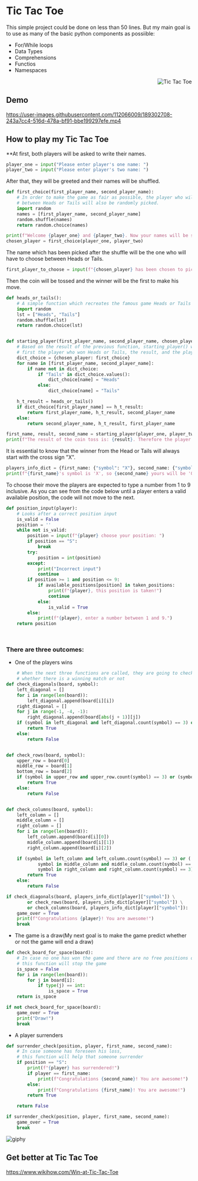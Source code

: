 
# Tic Tac Toe
This simple project could be done on less than 50 lines. But my main goal is to use as many of the basic python components as possiible:
- For/While loops
- Data Types
- Comprehensions
- Functios
- Namespaces


<p align="right">
  <img src="![cereal-tic-tac-toe](https://user-images.githubusercontent.com/112066009/189300790-dbf30d31-bf58-4dc5-8478-8b7c0560b5df.gif)" alt="Tic Tac Toe"/>
</p>


## Demo

https://user-images.githubusercontent.com/112066009/189302708-243a7cc4-516d-478a-bf91-bbe199297efe.mp4


## How to play my Tic Tac Toe

**At first, both players will be asked to write their names.  
```python
player_one = input("Please enter player's one name: ")
player_two = input("Please enter player's two name: ")
```

After that, they will be greeted and their names will be shuffled.
```python
def first_choice(first_player_name, second_player_name):
    # In order to make the game as fair as possible, the player who will choose
    # between Heads or Tails will also be randomly picked.
    import random
    names = [first_player_name, second_player_name]
    random.shuffle(names)
    return random.choice(names)

print(f"Welcome {player_one} and {player_two}. Now your names will be shuffled.")
chosen_player = first_choice(player_one, player_two)
```

The name which has been picked after the shuffle will be the one who will have to choose between Heads or Tails.
```python
first_player_to_choose = input(f"{chosen_player} has been chosen to pick Heads or Tails: ")
```  
Then the coin will be tossed and the winner will be the first to make his move. 
```python
def heads_or_tails():
    # A simple function which recreates the famous game Heads or Tails
    import random
    lst = ["Heads", "Tails"]
    random.shuffle(lst)
    return random.choice(lst)


def starting_player(first_player_name, second_player_name, chosen_player, first_choice):
    # Based on the result of the previous function, starting_player() will return the player
    # first the player who won Heads or Tails, the result, and the player who lost
    dict_choice = {chosen_player: first_choice}
    for name in [first_player_name, second_player_name]:
        if name not in dict_choice:
            if "Tails" in dict_choice.values():
                dict_choice[name] = "Heads"
            else:
                dict_choice[name] = "Tails"

    h_t_result = heads_or_tails()
    if dict_choice[first_player_name] == h_t_result:
        return first_player_name, h_t_result, second_player_name
    else:
        return second_player_name, h_t_result, first_player_name

first_name, result, second_name = starting_player(player_one, player_two, chosen_player, first_player_to_choose)
print(f"The result of the coin toss is: {result}. Therefore the player who is going to make the first move is: {first_name}.")
```
It is essential to know that the winner from the Head or Tails will always start with the cross sign "X".  
```python
players_info_dict = {first_name: {"symbol": "X"}, second_name: {"symbol": "O"}}
print(f"{first_name}'s symbol is 'X', so {second_name} yours will be 'O'")
```
To choose their move the players are expected to type a number from 1 to 9 inclusive. As you can see from the code below until a player enters a valid available position, the code will not move to the next. 
```python
def position_input(player):
    # Looks after a correct position input
    is_valid = False
    position = ''
    while not is_valid:
        position = input(f"{player} choose your position: ")
        if position == "S":
            break
        try:
            position = int(position)
        except:
            print("Incorrect input")
            continue
        if position >= 1 and position <= 9:
            if available_positions[position] in taken_positions:
                print(f"{player}, this position is taken!")
                continue
            else:
                is_valid = True
        else:
            print(f"{player}, enter a number between 1 and 9.")
    return position

    
```
### There are three outcomes: 
- One of the players wins  
```python
    # When the next three functions are called, they are going to check the current status of the board
    # whether there is a winning match or not
def check_diagonals(board, symbol):
    left_diagonal = []
    for i in range(len(board)):
        left_diagonal.append(board[i][i])
    right_diagonal = []
    for j in range(-1, -4, -1):
        right_diagonal.append(board[abs(j + 1)][j])
    if (symbol in left_diagonal and left_diagonal.count(symbol) == 3) or (symbol in right_diagonal and right_diagonal.count(symbol) == 3):
        return True
    else:
        return False


def check_rows(board, symbol):
    upper_row = board[0]
    middle_row = board[1]
    bottom_row = board[2]
    if (symbol in upper_row and upper_row.count(symbol) == 3) or (symbol in middle_row and middle_row.count(symbol) == 3) or (symbol in bottom_row and bottom_row.count(symbol) == 3):
        return True
    else:
        return False


def check_columns(board, symbol):
    left_column = []
    middle_column = []
    right_column = []
    for i in range(len(board)):
        left_column.append(board[i][0])
        middle_column.append(board[i][1])
        right_column.append(board[i][2])

    if (symbol in left_column and left_column.count(symbol) == 3) or (
            symbol in middle_column and middle_column.count(symbol) == 3) or (
            symbol in right_column and right_column.count(symbol) == 3):
        return True
    else:
        return False

if check_diagonals(board, players_info_dict[player]["symbol"]) \
        or check_rows(board, players_info_dict[player]["symbol"]) \
        or check_columns(board, players_info_dict[player]["symbol"]):
    game_over = True
    print(f"Congratulations {player}! You are awesome!")
    break
```
- The game is a draw(My next goal is to make the game predict whether or not the game will end a draw)
```python
def check_board_for_space(board):
    # In case no one has won the game and there are no free positions on the board
    # this function will stop the game
    is_space = False
    for i in range(len(board)):
        for j in board[i]:
            if type(j) == int:
                is_space = True
    return is_space

if not check_board_for_space(board):
    game_over = True
    print("Draw!")
    break

```
- A player surrenders 
```python
def surrender_check(position, player, first_name, second_name):
    # In case someone has foreseen his loss,
    # this function will help that someone surrender
    if position == "S":
        print(f"{player} has surrendered!")
        if player == first_name:
            print(f"Congratulations {second_name}! You are awesome!")
        else:
            print(f"Congratulations {first_name}! You are awesome!")
        return True

    return False

if surrender_check(position, player, first_name, second_name):
    game_over = True
    break
```
![giphy](https://user-images.githubusercontent.com/112066009/189303513-63ee66af-8bd7-472a-9cee-42733fc57d34.gif)

## Get better at Tic Tac Toe

https://www.wikihow.com/Win-at-Tic-Tac-Toe
